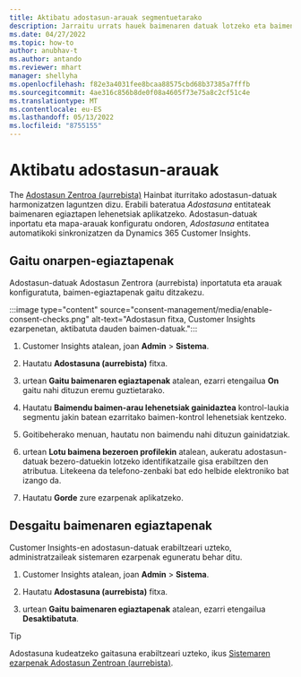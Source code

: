 ```yaml
---
title: Aktibatu adostasun-arauak segmentuetarako
description: Jarraitu urrats hauek baimenaren datuak lotzeko eta baimenaren egiaztapenak aktibatzeko Dynamics 365 Customer Insights. Administratzaile batek baimenaren egiaztapenak ere desgai ditzake.
ms.date: 04/27/2022
ms.topic: how-to
author: anubhav-t
ms.author: antando
ms.reviewer: mhart
manager: shellyha
ms.openlocfilehash: f82e3a4031fee8bcaa88575cbd68b37385a7fffb
ms.sourcegitcommit: 4ae316c856b8de0f08a4605f73e75a8c2cf51c4e
ms.translationtype: MT
ms.contentlocale: eu-ES
ms.lasthandoff: 05/13/2022
ms.locfileid: "8755155"
---
```

# <a name="activate-consent-rules"></a>Aktibatu adostasun-arauak

The [Adostasun Zentroa (aurrebista)](consent-management/overview.md) Hainbat iturritako adostasun-datuak harmonizatzen laguntzen dizu. Erabili bateratua *Adostasuna* entitateak baimenaren egiaztapen lehenetsiak aplikatzeko. Adostasun-datuak inportatu eta mapa-arauak konfiguratu ondoren, *Adostasuna* entitatea automatikoki sinkronizatzen da Dynamics 365 Customer Insights.

## <a name="enable-consent-checks"></a>Gaitu onarpen-egiaztapenak

Adostasun-datuak Adostasun Zentrora (aurrebista) inportatuta eta arauak konfiguratuta, baimen-egiaztapenak gaitu ditzakezu. 

:::image type="content" source="consent-management/media/enable-consent-checks.png" alt-text="Adostasun fitxa, Customer Insights ezarpenetan, aktibatuta dauden baimen-datuak.":::

1. Customer Insights atalean, joan **Admin** > **Sistema**.

1. Hautatu **Adostasuna (aurrebista)** fitxa.

1. urtean **Gaitu baimenaren egiaztapenak** atalean, ezarri etengailua **On** gaitu nahi dituzun eremu guztietarako.

1. Hautatu **Baimendu baimen-arau lehenetsiak gainidaztea** kontrol-laukia segmentu jakin batean ezarritako baimen-kontrol lehenetsiak kentzeko. 

1. Goitibeherako menuan, hautatu non baimendu nahi dituzun gainidatziak.     

1. urtean **Lotu baimena bezeroen profilekin** atalean, aukeratu adostasun-datuak bezero-datuekin lotzeko identifikatzaile gisa erabiltzen den atributua. Litekeena da telefono-zenbaki bat edo helbide elektroniko bat izango da. 

1. Hautatu **Gorde** zure ezarpenak aplikatzeko.

## <a name="disable-consent-checks"></a>Desgaitu baimenaren egiaztapenak

Customer Insights-en adostasun-datuak erabiltzeari uzteko, administratzaileak sistemaren ezarpenak eguneratu behar ditu.

1. Customer Insights atalean, joan **Admin** > **Sistema**.

1. Hautatu **Adostasuna (aurrebista)** fitxa.

1. urtean **Gaitu baimenaren egiaztapenak** atalean, ezarri etengailua **Desaktibatuta**.

> [!TIP]
> Adostasuna kudeatzeko gaitasuna erabiltzeari uzteko, ikus [Sistemaren ezarpenak Adostasun Zentroan (aurrebista)](consent-management/system-settings.md).
